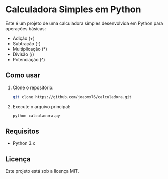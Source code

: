 # Calculadora Simples em Python

Este é um projeto de uma calculadora simples desenvolvida em Python para operações básicas:

- Adição (+)
- Subtração (-)
- Multiplicação (*)
- Divisão (/)
- Potenciação (^)

## Como usar

1. Clone o repositório:
   ```bash
   git clone https://github.com/joaomx76/calculadora.git
   ```
2. Execute o arquivo principal:
   ```bash
   python calculadora.py
   ```

## Requisitos
- Python 3.x

## Licença
Este projeto está sob a licença MIT.